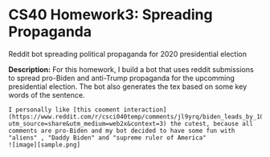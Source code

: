 # CS40 Homework3: Spreading Propaganda
 Reddit bot spreading political propaganda for 2020 presidential election

 **Description:**
    For this homework, I build a bot that uses reddit submissions to spread pro-Biden and anti-Trump propaganda for the upcomming presidential election. The bot also generates the tex based on some key words of the sentence. <br />

    I personally like [this cooment interaction](https://www.reddit.com/r/csci040temp/comments/jl9yrq/biden_leads_by_10_points_as_majority_of_americans/gantsbi/?utm_source=share&utm_medium=web2x&context=3) the cutest, because all comments are pro-Biden and my bot decided to have some fun with "aliens" , "Daddy Biden" and "supreme ruler of America"
    ![image][sample.png]